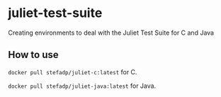 # juliet-test-suite
Creating environments to deal with the Juliet Test Suite for C and Java

## How to use

```docker pull stefadp/juliet-c:latest``` for C.

```docker pull stefadp/juliet-java:latest``` for Java.